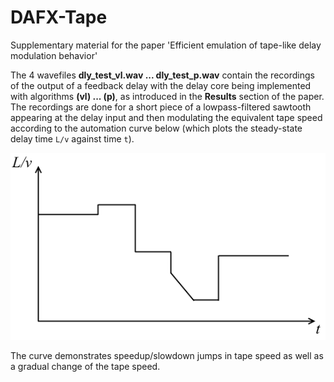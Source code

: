 # DAFX-Tape
Supplementary material for the paper 'Efficient emulation of tape-like delay modulation behavior'

The 4 wavefiles __dly\_test\_vl.wav ... dly\_test\_p.wav__ contain the recordings of the output of a feedback delay with the delay core being implemented with algorithms __(vl) ... (p)__, as introduced in the __Results__ section of the paper. The recordings are done for a short piece of a lowpass-filtered sawtooth appearing at the delay input and then modulating the equivalent tape speed according to the automation curve below (which plots the steady-state delay time `L/v` against time `t`).

![Alt text](pics/curve1a.png "Modulation curve")

The curve demonstrates speedup/slowdown jumps in tape speed as well as a gradual change of the tape speed.